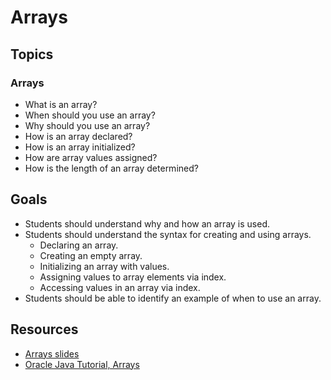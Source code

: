 # Arrays

## Topics

### Arrays

- What is an array?
- When should you use an array?
- Why should you use an array?
- How is an array declared?
- How is an array initialized?
- How are array values assigned?
- How is the length of an array determined?

## Goals

- Students should understand why and how an array is used.
- Students should understand the syntax for creating and using arrays.
	- Declaring an array.
	- Creating an empty array.
	- Initializing an array with values.
	- Assigning values to array elements via index.
	- Accessing values in an array via index.
- Students should be able to identify an example of when to use an array.

## Resources

- [Arrays slides](https://wecancodeit.github.io/java-slides/fundamentals/arrays/)
- [Oracle Java Tutorial, Arrays](https://docs.oracle.com/javase/tutorial/java/nutsandbolts/arrays.html)
